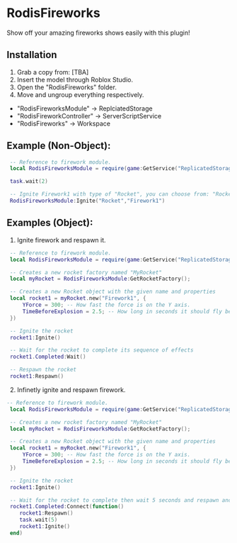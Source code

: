 # RodisFireworks
 
 Show off your amazing fireworks shows easily with this plugin! 


 ## Installation
 1. Grab a copy from: [TBA]
 2. Insert the model through Roblox Studio. 
 3. Open the "RodisFireworks" folder. 
 4. Move and ungroup everything respectively.
  - "RodisFireworksModule" -> ReplciatedStorage
  - "RodisFireworkController" -> ServerScriptService
  - "RodisFireworks" -> Workspace


## Example (Non-Object):

```lua
 -- Reference to firework module.
 local RodisFireworksModule = require(game:GetService("ReplicatedStorage").RodisFireworksModule)

 task.wait(2)

 -- Ignite Firework1 with type of "Rocket", you can choose from: "Rocket", "Crackle", "Confetti" and "Rainbow"
 RodisFireworksModule:Ignite("Rocket","Firework1")
```


## Examples (Object):

1. Ignite firework and respawn it.
```lua
 -- Reference to firework module.
 local RodisFireworksModule = require(game:GetService("ReplicatedStorage").RodisFireworksModule)

 -- Creates a new rocket factory named "MyRocket"
 local myRocket = RodisFireworksModule:GetRocketFactory();

 -- Creates a new Rocket object with the given name and properties
 local rocket1 = myRocket.new("Firework1", {
	 YForce = 300; -- How fast the force is on the Y axis.
	 TimeBeforeExplosion = 2.5; -- How long in seconds it should fly before exploding.
 })

 -- Ignite the rocket
 rocket1:Ignite()

 -- Wait for the rocket to complete its sequence of effects
 rocket1.Completed:Wait()

 -- Respawn the rocket
 rocket1:Respawn()
```
2. Infinetly ignite and respawn firework.
```lua
-- Reference to firework module.
 local RodisFireworksModule = require(game:GetService("ReplicatedStorage").RodisFireworksModule)

 -- Creates a new rocket factory named "MyRocket"
 local myRocket = RodisFireworksModule:GetRocketFactory();

 -- Creates a new Rocket object with the given name and properties
 local rocket1 = myRocket.new("Firework1", {
	 YForce = 300; -- How fast the force is on the Y axis.
	 TimeBeforeExplosion = 2.5; -- How long in seconds it should fly before exploding.
 })

 -- Ignite the rocket
 rocket1:Ignite()

 -- Wait for the rocket to complete then wait 5 seconds and respawn and ignite it.
 rocket1.Completed:Connect(function()
    rocket1:Respawn()
    task.wait(5)
    rocket1:Ignite()
 end)
```



